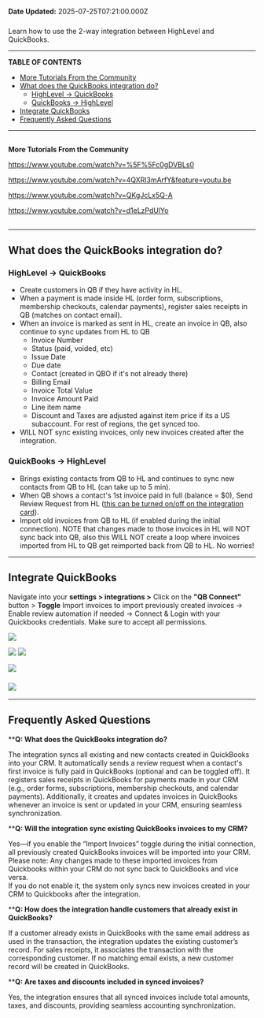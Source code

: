 **Date Updated:** 2025-07-25T07:21:00.000Z

### 

Learn how to use the 2-way integration between HighLevel and QuickBooks. 

---

**TABLE OF CONTENTS**

* [More Tutorials From the Community](#More-Tutorials-From-the-Community)
* [What does the QuickBooks integration do?](#What-does-the-QuickBooks-integration-do?)  
   * [HighLevel -> QuickBooks](#HighLevel--%3E-QuickBooks)  
   * [QuickBooks -> HighLevel](#QuickBooks--%3E-HighLevel)
* [Integrate QuickBooks](#Integrate-QuickBooks)
* [Frequently Asked Questions](#Frequently-Asked-Questions)

---

  
## 

  
**More Tutorials From the Community**

<https://www.youtube.com/watch?v=%5F%5Fc0gDVBLs0>

<https://www.youtube.com/watch?v=4QXRl3mArfY&feature=youtu.be>

<https://www.youtube.com/watch?v=QKgJcLx5Q-A>

<https://www.youtube.com/watch?v=d1eLzPdUlYo>

##   

---

## **What does the QuickBooks integration do?**

  
### **HighLevel -> QuickBooks**

* Create customers in QB if they have activity in HL.
* When a payment is made inside HL (order form, subscriptions, membership checkouts, calendar payments), register sales receipts in QB (matches on contact email).
* When an invoice is marked as sent in HL, create an invoice in QB, also continue to sync updates from HL to QB  
   * Invoice Number  
   * Status (paid, voided, etc)  
   * Issue Date  
   * Due date  
   * Contact (created in QBO if it's not already there)  
   * Billing Email  
   * Invoice Total Value  
   * Invoice Amount Paid  
   * Line item name  
   * Discount and Taxes are adjusted against item price if its a US subaccount. For rest of regions, the get synced too.
* WILL NOT sync existing invoices, only new invoices created after the integration.

  
### **QuickBooks -> HighLevel**

* Brings existing contacts from QB to HL and continues to sync new contacts from QB to HL (can take up to 5 min).
* When QB shows a contact's 1st invoice paid in full (balance = $0), Send Review Request from HL ([this can be turned on/off on the integration card](https://help.gohighlevel.com/en/support/solutions/articles/155000004140)).
* Import old invoices from QB to HL (if enabled during the initial connection). NOTE that changes made to those invoices in HL will NOT sync back into QB, also this WILL NOT create a loop where invoices imported from HL to QB get reimported back from QB to HL. No worries!

---

## **Integrate QuickBooks**

  
Navigate into your **settings > integrations >** Click on the **"QB Connect"** button > **Toggle** Import invoices to import previously created invoices -> Enable review automation if needed -> Connect & Login with your Quickbooks credentials. Make sure to accept all permissions.

  
**![](https://s3.amazonaws.com/cdn.freshdesk.com/data/helpdesk/attachments/production/155042205794/original/t-NSCN24iTBAxJtKp7bdSiPhYPuTGz2IUw.png?1740486845)**

**![](https://s3.amazonaws.com/cdn.freshdesk.com/data/helpdesk/attachments/production/155042205847/original/kgVEp9J2EMkYJdBXGUnpPBrxCEzQbg4j0w.png?1740486899)** 
**![](https://s3.amazonaws.com/cdn.freshdesk.com/data/helpdesk/attachments/production/155042205863/original/69qmHXoZhm-QwkeZEWRWXswkurKTYuoI5w.png?1740486917)**

  
![](https://s3.amazonaws.com/cdn.freshdesk.com/data/helpdesk/attachments/production/48246309641/original/infKtXR42wNzjuuWi9H6fKN-cv9wk2pqEw.gif?1660914333)
  
  
### [![](https://s3.amazonaws.com/cdn.freshdesk.com/data/helpdesk/attachments/production/48053002807/original/5gWi-uatnXtrTwN_fTNrkaY3qZdIFwiSfA.png?1596831109)](https://s3.amazonaws.com/cdn.freshdesk.com/data/helpdesk/attachments/production/48051767771/original/AjUCbIiZ8jyTm8yzWMSAh4PuJo6LzEPgnA.png?1596153551)

---

## **Frequently Asked Questions**

  
****Q: What does the QuickBooks integration do?** 

The integration syncs all existing and new contacts created in QuickBooks into your CRM. It automatically sends a review request when a contact's first invoice is fully paid in QuickBooks (optional and can be toggled off). It registers sales receipts in QuickBooks for payments made in your CRM (e.g., order forms, subscriptions, membership checkouts, and calendar payments). Additionally, it creates and updates invoices in QuickBooks whenever an invoice is sent or updated in your CRM, ensuring seamless synchronization.

  
****Q: Will the integration sync existing QuickBooks invoices to my CRM?** 

Yes—if you enable the “Import Invoices” toggle during the initial connection, all previously created QuickBooks invoices will be imported into your CRM. Please note: Any changes made to these imported invoices from Quickbooks within your CRM do not sync back to QuickBooks and vice versa.  
If you do not enable it, the system only syncs new invoices created in your CRM to Quickbooks after the integration.

  
****Q: How does the integration handle customers that already exist in QuickBooks?** 

If a customer already exists in QuickBooks with the same email address as used in the transaction, the integration updates the existing customer’s record. For sales receipts, it associates the transaction with the corresponding customer. If no matching email exists, a new customer record will be created in QuickBooks.

  
****Q: Are taxes and discounts included in synced invoices?** 

Yes, the integration ensures that all synced invoices include total amounts, taxes, and discounts, providing seamless accounting synchronization.

  